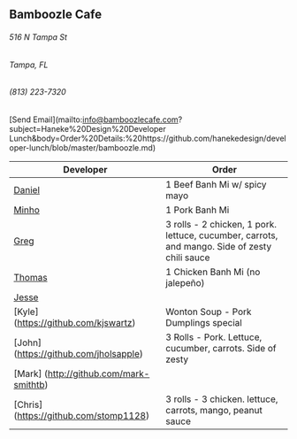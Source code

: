 ## Bamboozle Cafe
###### 516 N Tampa St
###### Tampa, FL
###### (813) 223-7320
[Send Email](mailto:info@bamboozlecafe.com?subject=Haneke%20Design%20Developer Lunch&body=Order%20Details:%20https://github.com/hanekedesign/developer-lunch/blob/master/bamboozle.md)

Developer     | Order
--------------|---------------------
[Daniel](https://github.com/dtartaglia)           	| 1 Beef Banh Mi w/ spicy mayo
[Minho](https://github.com/minhochoi)               | 1 Pork Banh Mi 
[Greg](https://github.com/greghochsprung)           | 3 rolls - 2 chicken, 1 pork. lettuce, cucumber, carrots, and mango. Side of zesty chili sauce
[Thomas](https://github.com/ThomasKomarnicki)       | 1 Chicken Banh Mi (no jalepeño)
[Jesse](https://github.com/jessecurry)              | 
[Kyle] (https://github.com/kjswartz)                | Wonton Soup - Pork Dumplings special
[John] (https://github.com/jholsapple)              | 3 Rolls - Pork. Lettuce, cucumber, carrots. Side of zesty
[Mark] (http://github.com/mark-smithtb)             | 
[Chris] (https://github.com/stomp1128)              | 3 rolls - 3 chicken. lettuce, carrots, mango, peanut sauce
